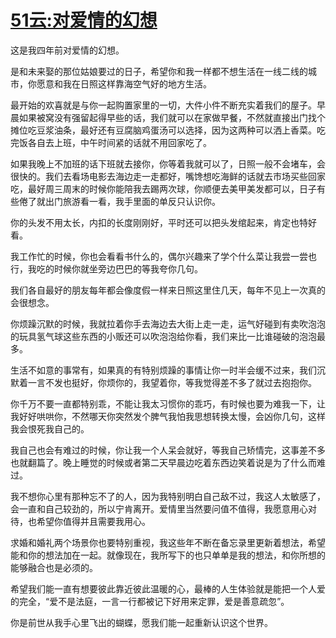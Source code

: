 # [51云:对爱情的幻想](https://github.com/platojobs/SFLOG/issues/55)

这是我四年前对爱情的幻想。

是和未来娶的那位姑娘要过的日子，希望你和我一样都不想生活在一线二线的城市，你愿意和我在日照这样靠海空气好的地方生活。

最开始的欢喜就是与你一起购置家里的一切，大件小件不断充实着我们的屋子。早晨如果被窝没有强留起得早些的话，我们就可以在家做早餐，不然就直接出门找个摊位吃豆浆油条，最好还有豆腐脑鸡蛋汤可以选择，因为这两种可以洒上香菜。吃完饭各自去上班，中午时间紧的话就不用回家吃了。

如果我晚上不加班的话下班就去接你，你等着我就可以了，日照一般不会堵车，会很快的。我们去看场电影去海边走一走都好，嘴馋想吃海鲜的话就去市场买些回家吃，最好周三周末的时候你能陪我去踢两次球，你顺便去美甲美发都可以，日子有些倦了就出门旅游看一看，我手里面的单反只认识你。

你的头发不用太长，内扣的长度刚刚好，平时还可以把头发绾起来，肯定也特好看。

我工作忙的时候，你也会看看书什么的，偶尔兴趣来了学个什么菜让我尝一尝也行，我吃的时候你就坐旁边巴巴的等我夸你几句。

我们各自最好的朋友每年都会像度假一样来日照这里住几天，每年不见上一次真的会很想念。

你烦躁沉默的时候，我就拉着你手去海边去大街上走一走，运气好碰到有卖吹泡泡的玩具氢气球这些东西的小贩还可以吹泡泡给你看，我们来比一比谁碰破的泡泡最多。

生活不如意的事常有，如果真的有特别烦躁的事情让你一时半会缓不过来，我们沉默着一言不发也挺好，你烦你的，我望着你，等我觉得差不多了就过去抱抱你。

你千万不要一直都特别乖，不能让我太习惯你的乖巧，有时候也要为难我一下，让我好好哄哄你，不然哪天你突然发个脾气我怕我思想转换太慢，会凶你几句，这样我会恨死我自己的。

我自己也会有难过的时候，你让我一个人呆会就好，等我自己矫情完，这事差不多也就翻篇了。晚上睡觉的时候或者第二天早晨边吃着东西边笑着说是为了什么而难过。

我不想你心里有那种忘不了的人，因为我特别明白自己敌不过，我这人太敏感了，会一直和自己较劲的，所以宁肯离开。爱情里当然要问值不值得，我愿意用心对待，也希望你值得并且需要我用心。

求婚和婚礼两个场景你也要特别重视，我这些年不断在备忘录里更新着想法，希望能和你的想法加在一起。就像现在，我所写下的也只单单是我的想法，和你所想的能够融合也是必须的。

希望我们能一直有想要彼此靠近彼此温暖的心，最棒的人生体验就是能把一个人爱的完全，“爱不是法庭，一言一行都被记下好用来定罪，爱是善意疏忽”。​

你是前世从我手心里飞出的蝴蝶，愿我们能一起重新认识这个世界。